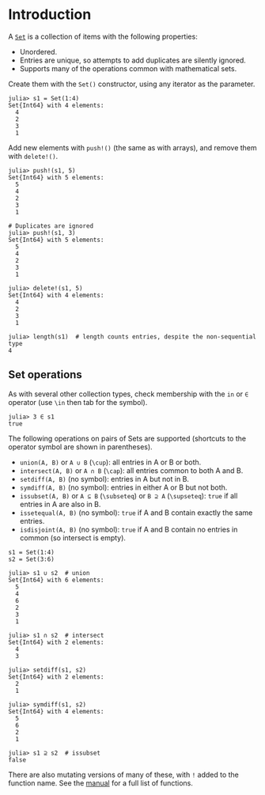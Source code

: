 # Introduction

A [`Set`][set] is a collection of items with the following properties:

- Unordered.
- Entries are unique, so attempts to add duplicates are silently ignored.
- Supports many of the operations common with mathematical sets.

Create them with the `Set()` constructor, using any iterator as the parameter.

```julia-repl
julia> s1 = Set(1:4)
Set{Int64} with 4 elements:
  4
  2
  3
  1
```

Add new elements with `push!()` (the same as with arrays), and remove them with `delete!()`.

```julia-repl
julia> push!(s1, 5)
Set{Int64} with 5 elements:
  5
  4
  2
  3
  1

# Duplicates are ignored
julia> push!(s1, 3)
Set{Int64} with 5 elements:
  5
  4
  2
  3
  1

julia> delete!(s1, 5)
Set{Int64} with 4 elements:
  4
  2
  3
  1

julia> length(s1)  # length counts entries, despite the non-sequential type
4
```

## Set operations

As with several other collection types, check membership with the `in` or `∈` operator (use `\in` then tab for the symbol).

```julia-repl
julia> 3 ∈ s1
true
```

The following operations on pairs of Sets are supported (shortcuts to the operator symbol are shown in parentheses).

- `union(A, B)` or `A ∪ B` (`\cup`): all entries in A or B or both.
- `intersect(A, B)` or `A ∩ B` (`\cap`): all entries common to both A and B.
- `setdiff(A, B)` (no symbol): entries in A but not in B.
- `symdiff(A, B)` (no symbol): entries in either A or B but not both.
- `issubset(A, B)` or `A ⊆ B` (`\subseteq`) or `B ⊇ A` (`\supseteq`): `true` if all entries in A are also in B.
- `issetequal(A, B)` (no symbol): `true` if A and B contain exactly the same entries.
- `isdisjoint(A, B)` (no symbol): `true` if A and B contain no entries in common (so intersect is empty).

```julia-repl
s1 = Set(1:4)
s2 = Set(3:6)

julia> s1 ∪ s2  # union
Set{Int64} with 6 elements:
  5
  4
  6
  2
  3
  1

julia> s1 ∩ s2  # intersect
Set{Int64} with 2 elements:
  4
  3
  
julia> setdiff(s1, s2)
Set{Int64} with 2 elements:
  2
  1

julia> symdiff(s1, s2)
Set{Int64} with 4 elements:
  5
  6
  2
  1
  
julia> s1 ⊇ s2  # issubset
false
```

There are also mutating versions of many of these, with `!` added to the function name.
See the [manual][set] for a full list of functions.


[set]: https://docs.julialang.org/en/v1/base/collections/#Set-Like-Collections
[union]: https://docs.julialang.org/en/v1/base/collections/#Base.union
[intersect]: https://docs.julialang.org/en/v1/base/collections/#Base.intersect
[setdiff]: https://docs.julialang.org/en/v1/base/collections/#Base.setdiff
[symdiff]: https://docs.julialang.org/en/v1/base/collections/#Base.symdiff
[issubset]: https://docs.julialang.org/en/v1/base/collections/#Base.issubset
[issetequal]: https://docs.julialang.org/en/v1/base/collections/#Base.issetequal
[isdisjoint]: https://docs.julialang.org/en/v1/base/collections/#Base.isdisjoint
